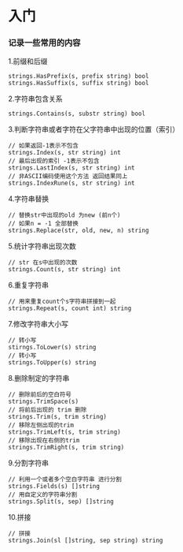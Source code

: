 # 入门


### 记录一些常用的内容

1.前缀和后缀

```
strings.HasPrefix(s, prefix string) bool
strings.HasSuffix(s, suffix string) bool

```
2.字符串包含关系
```
strings.Contains(s, substr string) bool
```

3.判断字符串或者字符在父字符串中出现的位置（索引）
```$xslt
// 如果返回-1表示不包含
strings.Index(s, str string) int
// 最后出现的索引 -1表示不包含
strings.LastIndex(s, str string) int
// 非ASCII编码使用这个方法 返回结果同上
strings.IndexRune(s, str string) int 
```

4.字符串替换
```$xslt
// 替换str中出现的old 为new (前n个)
// 如果n = -1 全部替换 
strings.Replace(str, old, new, n) string
```

5.统计字符串出现次数
```$xslt
// str 在s中出现的次数
strings.Count(s, str string) int
```

6.重复字符串
````$xslt
// 用来重复count个s字符串拼接到一起
strings.Repeat(s, count int) string
````
7.修改字符串大小写
```$xslt
// 转小写
stirngs.ToLower(s) string
// 转小写
strings.ToUpper(s) string
```

8.删除制定的字符串
```$xslt
// 删除前后的空白符号
strings.TrimSpace(s)
// 将前后出现的 trim 删除
strings.Trim(s, trim string)
// 移除左侧出现的trim
strings.TrimLeft(s, trim string)
// 移除出现在右侧的trim
strings.TrimRight(s, trim string)
```

9.分割字符串
```$xslt
// 利用一个或者多个空白字符串 进行分割
strings.Fields(s) []string
// 用自定义的字符串分割
strings.Split(s, sep) []string
```

10.拼接
```$xslt
// 拼接
strings.Join(sl []string, sep string) string
```